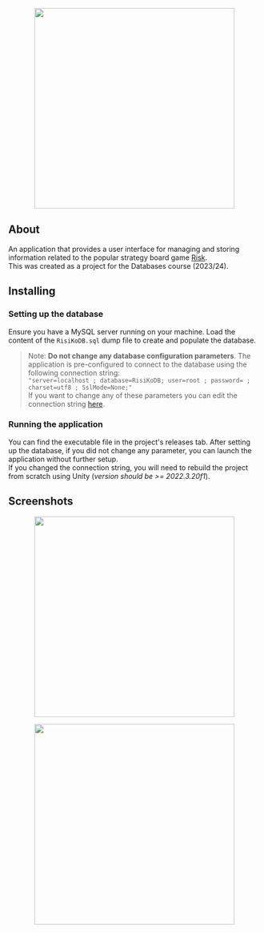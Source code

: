<p align="center">
  <img src="https://imgur.com/saJegA8.png" width=400>
</p>

## About
An application that provides a user interface for managing and storing information related to
the popular strategy board game [Risk](https://en.wikipedia.org/wiki/Risk_(game)). \
This was created as a project for the Databases course (2023/24).

## Installing

### Setting up the database
Ensure you have a MySQL server running on your machine.
Load the content of the `RisiKoDB.sql` dump file to create and populate the database.
> Note: **Do not change any database configuration parameters**. 
> The application is pre-configured to connect to the database using the following connection string: \
> `"server=localhost ; database=RisiKoDB; user=root ; password= ; charset=utf8 ; SslMode=None;"` \
> If you want to change any of these parameters you can edit the connection string [here](Assets/Scripts/utils/SqlUtils.cs).
### Running the application
You can find the executable file in the project's releases tab. After setting up the database, if you did not change any parameter, you can launch the application without further setup. \
If you changed the connection string, you will need to rebuild the project from scratch using Unity (*version should be >= 2022.3.20f1*).

## Screenshots

<p align="center">
  <img src="https://imgur.com/uhh7out.png" width=400>
</p>

<p align="center">
  <img src="https://imgur.com/tRFmCdi.png" width=400>
</p>
